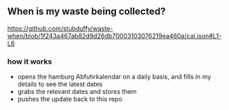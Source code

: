 ## When is my waste being collected?
  https://github.com/stubduffy/waste-when/blob/1f243a467ab82d9d26db70003103076219ea460a/cal.json#L1-L6
  
  ### how it works
  - opens the hamburg Abfuhrkalendar on a daily basis, and fills in my details to see the latest dates
  - grabs the relevant dates and stores them
  - pushes the update back to this repo
  
